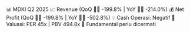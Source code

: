 📊 MDKI Q2 2025
📈 Revenue (QoQ 🔻🔴 -199.8% | YoY 🔻🔴 -214.0%)
💰 Net Profit (QoQ 🔻🔴 -199.8% | YoY 🔻🔴 -502.8%)
💡 Cash Operasi: Negatif
🧮 Valuasi: PER 45x | PBV 494.8x
🧱 Fundamental perlu dicermati
